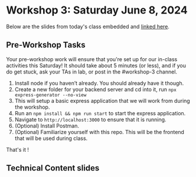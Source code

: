 # Workshop 3: Saturday June 8, 2024

Below are the slides from today's class embedded and [linked here](https://docs.google.com/presentation/d/1AAfZtwk5tG38X3q-Q_kQuI8mml_ma95-eAKbWZUrTco/edit?usp=sharing).

## Pre-Workshop Tasks

Your pre-workshop work will ensure that you're set up for our in-class activities this Saturday!
It should take about 5 minutes (or less), and if you do get stuck, ask your TAs in lab, or post in the #workshop-3 channel. 

1. Install node if you haven’t already. You should already have it though.
2. Create a new folder for your backend server and cd into it, run `npx express-generator --no-view`
3. This will setup a basic express application that we will work from during the workshop.
4. Run an `npm install && npm run start` to start the express application.
5. Navigate to `http://localhost:3000` to ensure that it is running.
6. (Optional) Install Postman.
7. (Optional) Familiarize yourself with this repo. This will be the frontend that will be used during class.

That's it !

## Technical Content slides

<div>
<iframe src="" frameborder="0" width="100%" height="600px" allowfullscreen="true" mozallowfullscreen="true" webkitallowfullscreen="true"></iframe>
</div>
